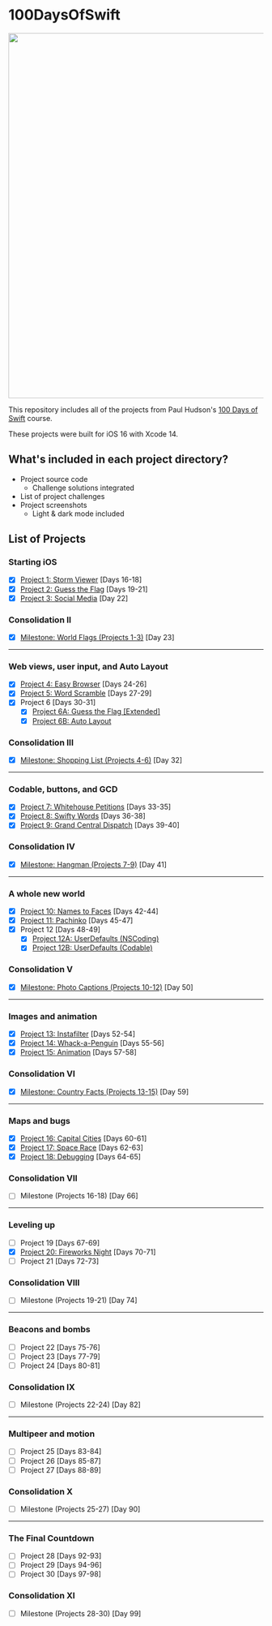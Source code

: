 # 100DaysOfSwift
<div align="center">
  <img src="https://i.ytimg.com/vi/RB5nWzdl-b8/maxresdefault.jpg" width="720">
</div>

This repository includes all of the projects from Paul Hudson's [100 Days of Swift](https://www.hackingwithswift.com/100) course.

These projects were built for iOS 16 with Xcode 14.

## What's included in each project directory?
* Project source code
  * Challenge solutions integrated
* List of project challenges
* Project screenshots
  * Light & dark mode included

## List of Projects
### Starting iOS
- [x] [Project 1: Storm Viewer](Project-01-StormViewer) [Days 16-18]
- [x] [Project 2: Guess the Flag](Project-02-GuessTheFlag) [Days 19-21]
- [x] [Project 3: Social Media](Project-03-SocialMedia) [Day 22]
### Consolidation II
- [x] [Milestone: World Flags (Projects 1-3)](Milestone-01-03-WorldFlags) [Day 23]
---
### Web views, user input, and Auto Layout
- [x] [Project 4: Easy Browser](Project-04-EasyBrowser) [Days 24-26]
- [x] [Project 5: Word Scramble](Project-05-WordScramble) [Days 27-29]
- [x] Project 6 [Days 30-31]
  - [x] [Project 6A: Guess the Flag [Extended]](Project-06-A-GuessTheFlag)
  - [x] [Project 6B: Auto Layout](Project-06-B-AutoLayout)
### Consolidation III
- [x] [Milestone: Shopping List (Projects 4-6)](Milestone-04-06-ShoppingList) [Day 32]
---
### Codable, buttons, and GCD
- [x] [Project 7: Whitehouse Petitions](Project-07-WhitehousePetitions) [Days 33-35]
- [x] [Project 8: Swifty Words](Project-08-SwiftyWords) [Days 36-38]
- [x] [Project 9: Grand Central Dispatch](Project-09-GrandCentralDispatch) [Days 39-40]
### Consolidation IV
- [x] [Milestone: Hangman (Projects 7-9)](Milestone-07-09-Hangman) [Day 41]
---
### A whole new world
- [x] [Project 10: Names to Faces](Project-10-NamesToFaces) [Days 42-44]
- [x] [Project 11: Pachinko](Project-11-Pachinko) [Days 45-47]
- [x] Project 12 [Days 48-49]
  - [x] [Project 12A: UserDefaults (NSCoding)](Project-12-A-UserDefaults-NSCoding)
  - [x] [Project 12B: UserDefaults (Codable)](Project-12-B-UserDefaults-Codable)
### Consolidation V
- [x] [Milestone: Photo Captions (Projects 10-12)](Milestone-10-12-PhotoCaptions) [Day 50]
---
### Images and animation
- [x] [Project 13: Instafilter](Project-13-Instafilter) [Days 52-54]
- [x] [Project 14: Whack-a-Penguin](Project-14-Whack-a-Penguin) [Days 55-56]
- [x] [Project 15: Animation](Project-15-Animation) [Days 57-58]
### Consolidation VI
- [x] [Milestone: Country Facts (Projects 13-15)](Milestone-13-15-CountryFacts) [Day 59]
---
### Maps and bugs
- [x] [Project 16: Capital Cities](Project-16-CapitalCities) [Days 60-61]
- [x] [Project 17: Space Race](Project-17-SpaceRace) [Days 62-63]
- [x] [Project 18: Debugging](Project-18-Debugging) [Days 64-65]
### Consolidation VII
- [ ] Milestone (Projects 16-18) [Day 66]
---
### Leveling up
- [ ] Project 19 [Days 67-69]
- [x] [Project 20: Fireworks Night](Project-20-FireworksNight) [Days 70-71]
- [ ] Project 21 [Days 72-73]
### Consolidation VIII
- [ ] Milestone (Projects 19-21) [Day 74]
---
### Beacons and bombs
- [ ] Project 22 [Days 75-76]
- [ ] Project 23 [Days 77-79]
- [ ] Project 24 [Days 80-81]
### Consolidation IX
- [ ] Milestone (Projects 22-24) [Day 82]
---
### Multipeer and motion
- [ ] Project 25 [Days 83-84]
- [ ] Project 26 [Days 85-87]
- [ ] Project 27 [Days 88-89]
### Consolidation X
- [ ] Milestone (Projects 25-27) [Day 90]
---
### The Final Countdown
- [ ] Project 28 [Days 92-93]
- [ ] Project 29 [Days 94-96]
- [ ] Project 30 [Days 97-98]
### Consolidation XI
- [ ] Milestone (Projects 28-30) [Day 99]
